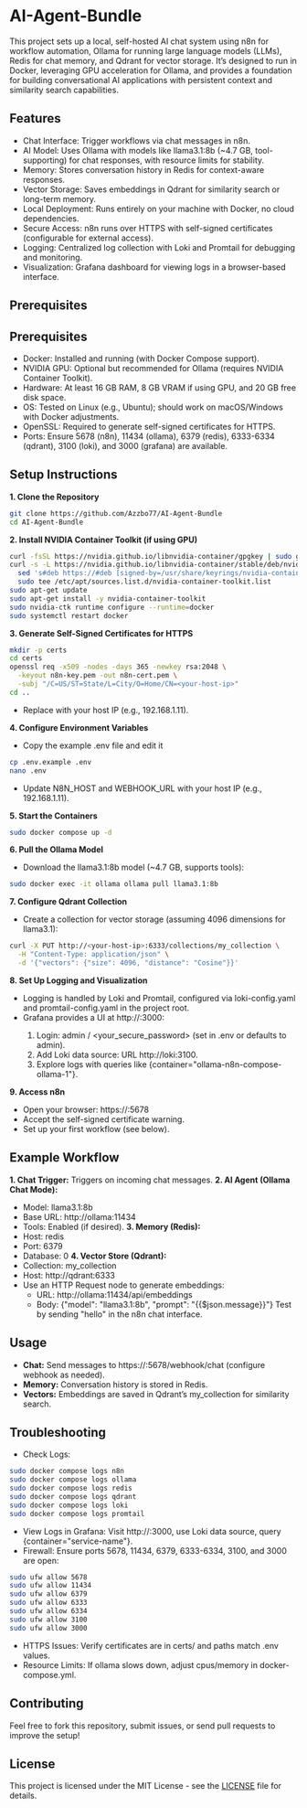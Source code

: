# AI-Agent-Bundle

This project sets up a local, self-hosted AI chat system using n8n for workflow automation, Ollama for running large language models (LLMs), Redis for chat memory, and Qdrant for vector storage. It’s designed to run in Docker, leveraging GPU acceleration for Ollama, and provides a foundation for building conversational AI applications with persistent context and similarity search capabilities.

## Features

- Chat Interface: Trigger workflows via chat messages in n8n.
- AI Model: Uses Ollama with models like llama3.1:8b (~4.7 GB, tool-supporting) for chat responses, with resource limits for stability.
- Memory: Stores conversation history in Redis for context-aware responses.
- Vector Storage: Saves embeddings in Qdrant for similarity search or long-term memory.
- Local Deployment: Runs entirely on your machine with Docker, no cloud dependencies.
- Secure Access: n8n runs over HTTPS with self-signed certificates (configurable for external access).
- Logging: Centralized log collection with Loki and Promtail for debugging and monitoring.
- Visualization: Grafana dashboard for viewing logs in a browser-based interface.

## Prerequisites

## Prerequisites

- Docker: Installed and running (with Docker Compose support).
- NVIDIA GPU: Optional but recommended for Ollama (requires NVIDIA Container Toolkit).
- Hardware: At least 16 GB RAM, 8 GB VRAM if using GPU, and 20 GB free disk space.
- OS: Tested on Linux (e.g., Ubuntu); should work on macOS/Windows with Docker adjustments.
- OpenSSL: Required to generate self-signed certificates for HTTPS.
- Ports: Ensure 5678 (n8n), 11434 (ollama), 6379 (redis), 6333-6334 (qdrant), 3100 (loki), and 3000 (grafana) are available.

## Setup Instructions

**1. Clone the Repository**
```bash
git clone https://github.com/Azzbo77/AI-Agent-Bundle
cd AI-Agent-Bundle
```
**2. Install NVIDIA Container Toolkit (if using GPU)**
```bash
curl -fsSL https://nvidia.github.io/libnvidia-container/gpgkey | sudo gpg --dearmor -o /usr/share/keyrings/nvidia-container-toolkit-keyring.gpg
curl -s -L https://nvidia.github.io/libnvidia-container/stable/deb/nvidia-container-toolkit.list | \
  sed 's#deb https://#deb [signed-by=/usr/share/keyrings/nvidia-container-toolkit-keyring.gpg] https://#g' | \
  sudo tee /etc/apt/sources.list.d/nvidia-container-toolkit.list
sudo apt-get update
sudo apt-get install -y nvidia-container-toolkit
sudo nvidia-ctk runtime configure --runtime=docker
sudo systemctl restart docker
```

**3. Generate Self-Signed Certificates for HTTPS**
```bash
mkdir -p certs
cd certs
openssl req -x509 -nodes -days 365 -newkey rsa:2048 \
  -keyout n8n-key.pem -out n8n-cert.pem \
  -subj "/C=US/ST=State/L=City/O=Home/CN=<your-host-ip>"
cd ..
```
- Replace <your-host-ip> with your host IP (e.g., 192.168.1.11).

**4. Configure Environment Variables**
- Copy the example .env file and edit it
```bash
cp .env.example .env
nano .env
```
- Update N8N_HOST and WEBHOOK_URL with your host IP (e.g., 192.168.1.11).

**5. Start the Containers**
```bash
sudo docker compose up -d
```

**6. Pull the Ollama Model**
- Download the llama3.1:8b model (~4.7 GB, supports tools):
```bash
sudo docker exec -it ollama ollama pull llama3.1:8b
```
**7. Configure Qdrant Collection**
- Create a collection for vector storage (assuming 4096 dimensions for llama3.1):
```bash
curl -X PUT http://<your-host-ip>:6333/collections/my_collection \
  -H "Content-Type: application/json" \
  -d '{"vectors": {"size": 4096, "distance": "Cosine"}}'
```

**8. Set Up Logging and Visualization**
- Logging is handled by Loki and Promtail, configured via loki-config.yaml and promtail-config.yaml in the project root.
- Grafana provides a UI at http://<your-host-ip>:3000:
  1. Login: admin / <your_secure_password> (set in .env or defaults to admin).
  2. Add Loki data source: URL http://loki:3100.
  3. Explore logs with queries like {container="ollama-n8n-compose-ollama-1"}.

**9. Access n8n**
- Open your browser: https://<your-host-ip>:5678
- Accept the self-signed certificate warning.
- Set up your first workflow (see below).

## Example Workflow

**1. Chat Trigger:** Triggers on incoming chat messages.
**2. AI Agent (Ollama Chat Mode):**
- Model: llama3.1:8b
- Base URL: http://ollama:11434
- Tools: Enabled (if desired).
**3. Memory (Redis):**
- Host: redis
- Port: 6379
- Database: 0
**4. Vector Store (Qdrant):**
- Collection: my_collection
- Host: http://qdrant:6333
- Use an HTTP Request node to generate embeddings:
  - URL: http://ollama:11434/api/embeddings
  - Body: {"model": "llama3.1:8b", "prompt": "{{$json.message}}"}
Test by sending "hello" in the n8n chat interface.

## Usage

- **Chat:** Send messages to https://<your-host-ip>:5678/webhook/chat (configure webhook as needed).
- **Memory:** Conversation history is stored in Redis.
- **Vectors:** Embeddings are saved in Qdrant’s my_collection for similarity search.

## Troubleshooting
- Check Logs:
```bash
sudo docker compose logs n8n
sudo docker compose logs ollama
sudo docker compose logs redis
sudo docker compose logs qdrant
sudo docker compose logs loki
sudo docker compose logs promtail
```
- View Logs in Grafana: Visit http://<your-host-ip>:3000, use Loki data source, query {container="service-name"}.
- Firewall: Ensure ports 5678, 11434, 6379, 6333-6334, 3100, and 3000 are open:

```bash
sudo ufw allow 5678
sudo ufw allow 11434
sudo ufw allow 6379
sudo ufw allow 6333
sudo ufw allow 6334
sudo ufw allow 3100
sudo ufw allow 3000
```

- HTTPS Issues: Verify certificates are in certs/ and paths match .env values.
- Resource Limits: If ollama slows down, adjust cpus/memory in docker-compose.yml.

##  Contributing
Feel free to fork this repository, submit issues, or send pull requests to improve the setup!

## License
This project is licensed under the MIT License - see the [LICENSE](LICENSE) file for details.
